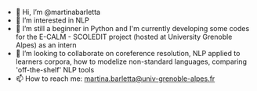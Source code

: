 - 👋 Hi, I’m @martinabarletta
- 👀 I’m interested in NLP
- 🌱 I’m still a beginner in Python and I'm currently developing some codes for the E-CALM - SCOLEDIT project (hosted at University Grenoble Alpes) as an intern
- 💞️ I’m looking to collaborate on coreference resolution, NLP applied to learners corpora, how to modelize non-standard languages, comparing 'off-the-shelf' NLP tools
- 📫 How to reach me: martina.barletta@univ-grenoble-alpes.fr

<!---
martinabarletta/martinabarletta is a ✨ special ✨ repository because its `README.md` (this file) appears on your GitHub profile.
You can click the Preview link to take a look at your changes.
--->
